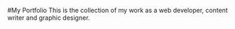 #My Portfolio
This is the collection of my work as a web developer, content writer and graphic designer.
